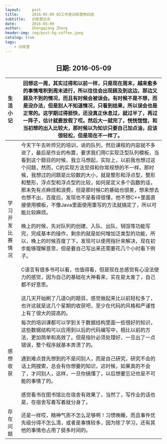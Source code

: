 ```yaml
---
layout:     post
title:      2016-05-09 QG工作室训练营两日结
subtitle:   训练营日志
date:       2016-05-09
author:     Shengqiang Zhang
header-img: img/post-bg-coffee.jpeg
catalog: true
tags:
    - 训练营
---
```




<center><h2>日期: 2016-05-09</h2></center>



| 生活小记         | 回想这一周，其实过得和以前一样，只是现在周末，越来愈多的事情堆积到周末进行，所以往往会出现顾及到这边，那边又顾及不到的情况，而且有时候会被误会。有时候不是不想，而是没办法，但是别人不知道情况，只看到结果，所以误会也是正常的。这学期过得挺快，还没真正休息过，就过半了，再过一阵子，估计就要放假了哎。然后大一就完了，恍恍惚惚，和当初想的出入比较大，那时候以为知识只要自己加点油，应该很轻松，但是现在不一样了。 |
| :--------------- | ------------------------------------------------------------ |
| 学习开发比赛情况 | 今天下午去听师兄的培训，说的队列，然后课程的内容就不多说了，最后是作业的布置，要求我们用C实现泛型队列模板，当看到这个题目的时候，我立马想起，实际上，以前我也想过这个问题，然而，C的实现方法觉得和你常规想的不一样。那时候，我想过的问题是比较数的大小，就是整形和浮点型，整形和整形，浮点型和浮点型的比较，如何是定义多个函数的话，那未免有点麻烦和浪费，但是那时候C的基础也很差，想来想去也想不出，百度后，发现也不是看得很懂，他不想C++里面直接使用模板，不像Java里面使用重写的方法就搞定了，所以可能比较麻烦。<br><br>晚上的时候，先对队列的创建、入队、出队、销毁等功能写完，完成基本的操作，剩余的就是如何增加泛类型的功能，所以，晚上的时候百度了下，发现可以使用指针来解决，现在初步能够理解意思，但是要自己写出来还需要花几个小时看下例子。<br/><br>C语言有很多书可以看，也值得看，但是现在总感觉有心没法使力的感觉，因为自己的基础在大神看来，实在是太差了，自己都不好意思。<br/><br/>这几天开始刷了几道Oj的题目，感觉做起来比以前轻松多了，也许这就是这几个星期的收获吧，至少在代码的风格和严谨性上有了很大的提高的。 |
| 感想收获         | 每次的培训课都可以学到关于数据结构里面一些很好的知识，这些数据结构可以应用到以后的代码编写中，相比以前的方法，更加简单和高效了。但是指针必须处理好，一旦出了一点错误，整个程序就基本奔溃了的。<br/><br/>遇到难点首先想到的不是问别人，而是自己研究，研究不会的话上网搜索，总会有你想要的知识，这时候，如果真的不会了，才问别人，这样，一旦你搞懂了，以后想要忘记也是不可能的事情了的。<br/><br/>感觉看书在图书馆比在宿舍有效果了，当然了，写作业的话也是，在宿舍写着写着就分身了。 |
| 存在问题         | 还是一样哎，精神气质不怎么足够啊！习惯晚睡，而且事件优先级分得不怎么清，或者是事情较多，因为除了学习，还有其他的事情也占用了挺多时间的。 |

